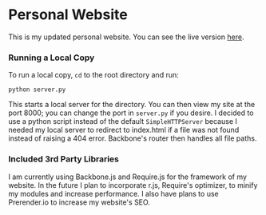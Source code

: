 # Personal Website

This is my updated personal website. You can see the live version [here](http://jonlai.com/).

### Running a Local Copy

To run a local copy, `cd` to the root directory and run:
```
python server.py
```
This starts a local server for the directory. You can then view my site at
the port 8000; you can change the port in `server.py` if you desire. I decided
to use a python script instead of the default `SimpleHTTPServer` because I
needed my local server to redirect to index.html if a file was not found instead
of raising a 404 error. Backbone's router then handles all file paths.

### Included 3rd Party Libraries

I am currently using Backbone.js and Require.js for the framework of my website.
In the future I plan to incorporate r.js, Require's optimizer, to minify my 
modules and increase performance. I also have plans to use Prerender.io to 
increase my website's SEO.
